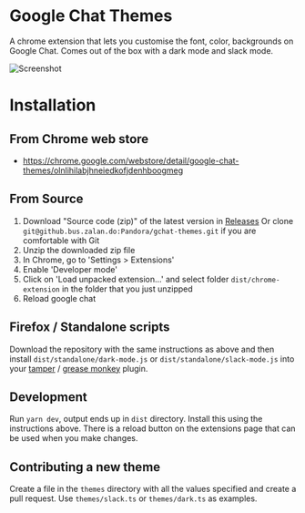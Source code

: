 # Google Chat Themes
A chrome extension that lets you customise the font, color, backgrounds on Google Chat.
Comes out of the box with a dark mode and slack mode.

![Screenshot](https://github.bus.zalan.do/Pandora/gchat-themes/raw/master/demo.gif)

# Installation

## From Chrome web store
- https://chrome.google.com/webstore/detail/google-chat-themes/olnlihilabjhneiedkofjdenhboogmeg

## From Source
1. Download "Source code (zip)" of the latest version in [Releases](https://github.bus.zalan.do/Pandora/gchat-themes/releases)
Or clone `git@github.bus.zalan.do:Pandora/gchat-themes.git` if you are comfortable with Git
2. Unzip the downloaded zip file
3. In Chrome, go to 'Settings > Extensions'
4. Enable 'Developer mode'
5. Click on 'Load unpacked extension...' and select folder `dist/chrome-extension` in the folder that you just unzipped
6. Reload google chat

## Firefox / Standalone scripts
Download the repository with the same instructions as above and then install `dist/standalone/dark-mode.js` or `dist/standalone/slack-mode.js` into your [tamper](https://addons.mozilla.org/en-US/firefox/addon/tampermonkey/) / [grease monkey](https://addons.mozilla.org/en-US/firefox/addon/greasemonkey/) plugin.

## Development
Run `yarn dev`, output ends up in `dist` directory. Install this using the instructions above.
There is a reload button on the extensions page that can be used when you make changes.

## Contributing a new theme
Create a file in the `themes` directory with all the values specified and create a pull request.
Use `themes/slack.ts` or `themes/dark.ts` as examples.
